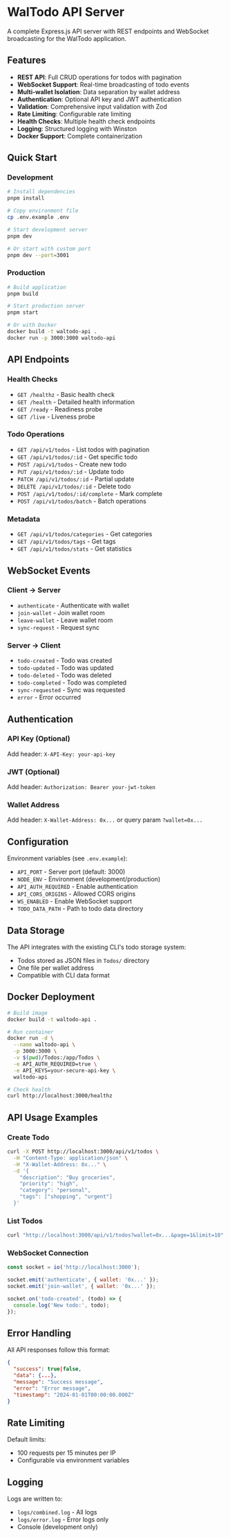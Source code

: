 # WalTodo API Server

A complete Express.js API server with REST endpoints and WebSocket broadcasting for the WalTodo application.

## Features

- **REST API**: Full CRUD operations for todos with pagination
- **WebSocket Support**: Real-time broadcasting of todo events
- **Multi-wallet Isolation**: Data separation by wallet address
- **Authentication**: Optional API key and JWT authentication
- **Validation**: Comprehensive input validation with Zod
- **Rate Limiting**: Configurable rate limiting
- **Health Checks**: Multiple health check endpoints
- **Logging**: Structured logging with Winston
- **Docker Support**: Complete containerization

## Quick Start

### Development

```bash
# Install dependencies
pnpm install

# Copy environment file
cp .env.example .env

# Start development server
pnpm dev

# Or start with custom port
pnpm dev --port=3001
```

### Production

```bash
# Build application
pnpm build

# Start production server
pnpm start

# Or with Docker
docker build -t waltodo-api .
docker run -p 3000:3000 waltodo-api
```

## API Endpoints

### Health Checks
- `GET /healthz` - Basic health check
- `GET /health` - Detailed health information
- `GET /ready` - Readiness probe
- `GET /live` - Liveness probe

### Todo Operations
- `GET /api/v1/todos` - List todos with pagination
- `GET /api/v1/todos/:id` - Get specific todo
- `POST /api/v1/todos` - Create new todo
- `PUT /api/v1/todos/:id` - Update todo
- `PATCH /api/v1/todos/:id` - Partial update
- `DELETE /api/v1/todos/:id` - Delete todo
- `POST /api/v1/todos/:id/complete` - Mark complete
- `POST /api/v1/todos/batch` - Batch operations

### Metadata
- `GET /api/v1/todos/categories` - Get categories
- `GET /api/v1/todos/tags` - Get tags  
- `GET /api/v1/todos/stats` - Get statistics

## WebSocket Events

### Client → Server
- `authenticate` - Authenticate with wallet
- `join-wallet` - Join wallet room
- `leave-wallet` - Leave wallet room
- `sync-request` - Request sync

### Server → Client
- `todo-created` - Todo was created
- `todo-updated` - Todo was updated
- `todo-deleted` - Todo was deleted
- `todo-completed` - Todo was completed
- `sync-requested` - Sync was requested
- `error` - Error occurred

## Authentication

### API Key (Optional)
Add header: `X-API-Key: your-api-key`

### JWT (Optional)
Add header: `Authorization: Bearer your-jwt-token`

### Wallet Address
Add header: `X-Wallet-Address: 0x...` or query param `?wallet=0x...`

## Configuration

Environment variables (see `.env.example`):

- `API_PORT` - Server port (default: 3000)
- `NODE_ENV` - Environment (development/production)
- `API_AUTH_REQUIRED` - Enable authentication
- `API_CORS_ORIGINS` - Allowed CORS origins
- `WS_ENABLED` - Enable WebSocket support
- `TODO_DATA_PATH` - Path to todo data directory

## Data Storage

The API integrates with the existing CLI's todo storage system:
- Todos stored as JSON files in `Todos/` directory
- One file per wallet address
- Compatible with CLI data format

## Docker Deployment

```bash
# Build image
docker build -t waltodo-api .

# Run container
docker run -d \
  --name waltodo-api \
  -p 3000:3000 \
  -v $(pwd)/Todos:/app/Todos \
  -e API_AUTH_REQUIRED=true \
  -e API_KEYS=your-secure-api-key \
  waltodo-api

# Check health
curl http://localhost:3000/healthz
```

## API Usage Examples

### Create Todo
```bash
curl -X POST http://localhost:3000/api/v1/todos \
  -H "Content-Type: application/json" \
  -H "X-Wallet-Address: 0x..." \
  -d '{
    "description": "Buy groceries",
    "priority": "high",
    "category": "personal",
    "tags": ["shopping", "urgent"]
  }'
```

### List Todos
```bash
curl "http://localhost:3000/api/v1/todos?wallet=0x...&page=1&limit=10"
```

### WebSocket Connection
```javascript
const socket = io('http://localhost:3000');

socket.emit('authenticate', { wallet: '0x...' });
socket.emit('join-wallet', { wallet: '0x...' });

socket.on('todo-created', (todo) => {
  console.log('New todo:', todo);
});
```

## Error Handling

All API responses follow this format:
```json
{
  "success": true|false,
  "data": {...},
  "message": "Success message",
  "error": "Error message",
  "timestamp": "2024-01-01T00:00:00.000Z"
}
```

## Rate Limiting

Default limits:
- 100 requests per 15 minutes per IP
- Configurable via environment variables

## Logging

Logs are written to:
- `logs/combined.log` - All logs
- `logs/error.log` - Error logs only
- Console (development only)